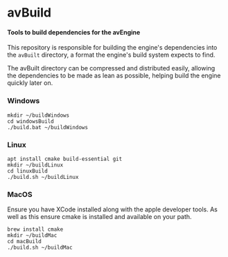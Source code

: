 # avBuild

#### Tools to build dependencies for the avEngine
This repository is responsible for building the engine's dependencies into the ```avBuilt``` directory, a format the engine's build system expects to find.

The avBuilt directory can be compressed and distributed easily, allowing the dependencies to be made as lean as possible, helping build the engine quickly later on.

### Windows
```shell
mkdir ~/buildWindows
cd windowsBuild
./build.bat ~/buildWindows
```

### Linux
```shell
apt install cmake build-essential git
mkdir ~/buildLinux
cd linuxBuild
./build.sh ~/buildLinux
```

### MacOS
Ensure you have XCode installed along with the apple developer tools.
As well as this ensure cmake is installed and available on your path.
```shell
brew install cmake
mkdir ~/buildMac
cd macBuild
./build.sh ~/buildMac
```